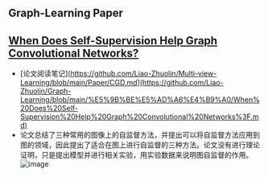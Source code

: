 ## Graph-Learning Paper
## [When Does Self-Supervision Help Graph Convolutional Networks?](https://arxiv.org/abs/2006.09136)
- [论文阅读笔记](https://github.com/Liao-Zhuolin/Multi-view-Learning/blob/main/Paper/CGD.md](https://github.com/Liao-Zhuolin/Graph-Learning/blob/main/%E5%9B%BE%E5%AD%A6%E4%B9%A0/When%20Does%20Self-Supervision%20Help%20Graph%20Convolutional%20Networks%3F.md)
- 论文总结了三种常用的图像上的自监督方法，并提出可以将自监督方法应用到图的领域，因此提出了适合在图上进行自监督的三种方法。论文没有进行理论证明，只是提出模型并进行相关实验，用实验数据来说明图自监督的作用。
![image](https://user-images.githubusercontent.com/55835991/223051715-99a3c33f-673f-4d43-98f2-284a3d16cec8.png)
